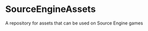 SourceEngineAssets
==================

A repository for assets that can be used on Source Engine games
